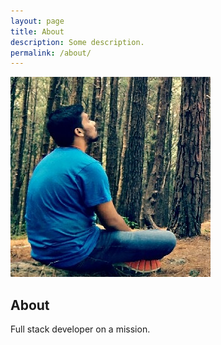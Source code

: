 ```yaml
---
layout: page
title: About
description: Some description.
permalink: /about/
---
```


<img itemprop="image" class="img-rounded" src="/assets/img/DP.jpg" alt="Krishna Mohan">

## About

Full stack developer on a mission.
